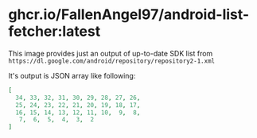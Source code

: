 # ghcr.io/FallenAngel97/android-list-fetcher:latest

This image provides just an output of up-to-date SDK list from 
`https://dl.google.com/android/repository/repository2-1.xml`

It's output is JSON array like following: 
```json 
[
  34, 33, 32, 31, 30, 29, 28, 27, 26,
  25, 24, 23, 22, 21, 20, 19, 18, 17,
  16, 15, 14, 13, 12, 11, 10,  9,  8,
   7,  6,  5,  4,  3,  2
]
```
